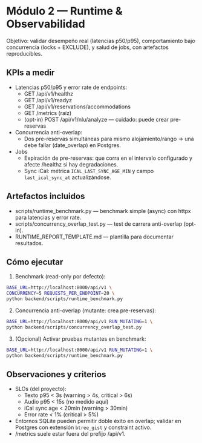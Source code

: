 # Módulo 2 — Runtime & Observabilidad

Objetivo: validar desempeño real (latencias p50/p95), comportamiento bajo concurrencia (locks + EXCLUDE), y salud de jobs, con artefactos reproducibles.

## KPIs a medir
- Latencias p50/p95 y error rate de endpoints:
  - GET /api/v1/healthz
  - GET /api/v1/readyz
  - GET /api/v1/reservations/accommodations
  - GET /metrics (raíz)
  - (opt-in) POST /api/v1/nlu/analyze — cuidado: puede crear pre-reservas
- Concurrencia anti-overlap:
  - Dos pre-reservas simultáneas para mismo alojamiento/rango → una debe fallar (date_overlap) en Postgres.
- Jobs
  - Expiración de pre-reservas: que corra en el intervalo configurado y afecte /healthz si hay degradaciones.
  - Sync iCal: métrica `ICAL_LAST_SYNC_AGE_MIN` y campo `last_ical_sync_at` actualizándose.

## Artefactos incluidos
- scripts/runtime_benchmark.py — benchmark simple (async) con httpx para latencias y error rate.
- scripts/concurrency_overlap_test.py — test de carrera anti-overlap (opt-in).
- RUNTIME_REPORT_TEMPLATE.md — plantilla para documentar resultados.

## Cómo ejecutar
1) Benchmark (read-only por defecto):

```bash
BASE_URL=http://localhost:8000/api/v1 \
CONCURRENCY=5 REQUESTS_PER_ENDPOINT=20 \
python backend/scripts/runtime_benchmark.py
```

2) Concurrencia anti-overlap (mutante: crea pre-reservas):

```bash
BASE_URL=http://localhost:8000/api/v1 RUN_MUTATING=1 \
python backend/scripts/concurrency_overlap_test.py
```

3) (Opcional) Activar pruebas mutantes en benchmark:

```bash
BASE_URL=http://localhost:8000/api/v1 RUN_MUTATING=1 \
python backend/scripts/runtime_benchmark.py
```

## Observaciones y criterios
- SLOs (del proyecto):
  - Texto p95 < 3s (warning > 4s, critical > 6s)
  - Audio p95 < 15s (no medido aquí)
  - iCal sync age < 20min (warning > 30min)
  - Error rate < 1% (critical > 5%)
- Entornos SQLite pueden permitir doble éxito en overlap; validar en Postgres con extensión `btree_gist` y constraint activo.
- /metrics suele estar fuera del prefijo /api/v1.
